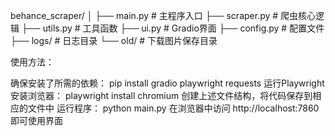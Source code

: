 behance_scraper/
│
├── main.py           # 主程序入口
├── scraper.py        # 爬虫核心逻辑
├── utils.py          # 工具函数
├── ui.py             # Gradio界面
├── config.py         # 配置文件
├── logs/             # 日志目录
└── old/              # 下载图片保存目录

使用方法：

确保安装了所需的依赖：
pip install gradio playwright requests
运行Playwright安装浏览器：
playwright install chromium
创建上述文件结构，将代码保存到相应的文件中
运行程序：
python main.py
在浏览器中访问 http://localhost:7860 即可使用界面
